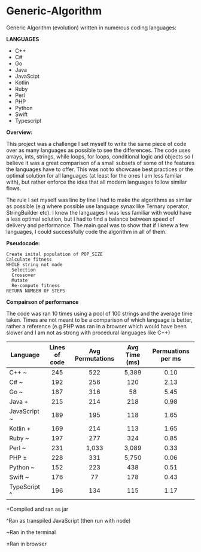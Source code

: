 # Generic-Algorithm
Generic Algorithm (evolution) written in numerous coding languages:

  __LANGUAGES__
  * C++
  * C#
  * Go
  * Java
  * JavaScipt
  * Kotlin
  * Ruby
  * Perl
  * PHP
  * Python
  * Swift
  * Typescript

 __Overview:__
 
This project was a challenge I set myself to write the same piece of code over as many languages as possible to see the differences. The code uses arrays, ints, strings, while loops, for loops, conditional logic and objects so I believe it was a great comparison of a small subsets of some of the features the languages have to offer. This was not to showcase best practices or the optimal solution for all languages (at least for the ones I am less familar with), but rather enforce the idea that all modern languages follow similar flows.

The rule I set myself was line by line I had to make the algorithms as similar as possible (e.g where possible use language synax like Ternary operator, StringBuilder etc). I knew the languages I was less familiar with would have a less optimal solution, but I had to find a balance between speed of delivery and performance. The main goal was to show that if I knew a few languages, I could successfully code the algorithm in all of them.

 __Pseudocode:__
  ```
  Create inital population of POP_SIZE
  Calculate fitness
  WHILE string not made
    Selection
    Crossover
    Mutate
    Re-compute fitness
  RETURN NUMBER OF STEPS
```

__Compairson of performance__

The code was ran 10 times using a pool of 100 strings and the average time taken. Times are not meant to be a comparison of which language is better, rather a reference (e.g PHP was ran in a browser which would have been slower and I am not as strong with procedural languages like C++)

| Language | Lines of code| Avg Permutations | Avg Time (ms) | Permuations per ms |
| ------------- |:-------------:|:-------------:|:-------------:|:-------------:|
| C++ ~     | 245 | 522 | 5,389 | 0.10 |
| C# ~      | 192| 256 | 120 | 2.13 |
| Go ~ | 187 | 316 | 58 | 5.45 |
| Java + |  215 | 214 | 218 | 0.98 |
| JavaScript ~ | 189 | 195 | 118 | 1.65 |
| Kotlin +| 169 | 214 | 113 | 1.65 |
| Ruby ~ | 197 | 277 | 324 | 0.85 |
| Perl ~ | 231 | 1,033 | 3,089 | 0.33 |
| PHP ± | 228 | 331 | 5,750 | 0.06 |
| Python ~ | 152 | 223 | 438 | 0.51 |
| Swift ~ | 176 | 77 | 178 | 0.43 |
| TypeScript ^ | 196 | 134 | 115 | 1.17 |

+Compiled and ran as jar

^Ran as transpiled JavaScript (then run with node)

~Ran in the terminal

±Ran in browser
